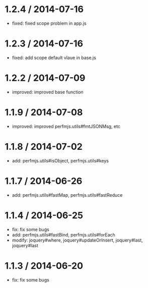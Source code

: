 1.2.4 / 2014-07-16
==================
 * fixed: fixed scope problem in app.js

1.2.3 / 2014-07-16
==================
 * fixed: add scope default vlaue in base.js

1.2.2 / 2014-07-09
==================
 * improved: improved base function

1.1.9 / 2014-07-08
==================
 * improved: improved perfmjs.utils#fmtJSONMsg, etc

1.1.8 / 2014-07-02
==================
 * add: perfmjs.utils#isObject, perfmjs.utils#keys

1.1.7 / 2014-06-26
==================
 * add: perfmjs.utils#fastMap, perfmjs.utils#fastReduce

1.1.4 / 2014-06-25
==================
 * fix: fix some bugs
 * add: perfmjs.utils#fastBind, perfmjs.utils#forEach
 * modify: joquery#where, joquery#updateOrInsert, joquery#last, joquery#last

1.1.3 / 2014-06-20
==================
 * fix: fix some bugs
